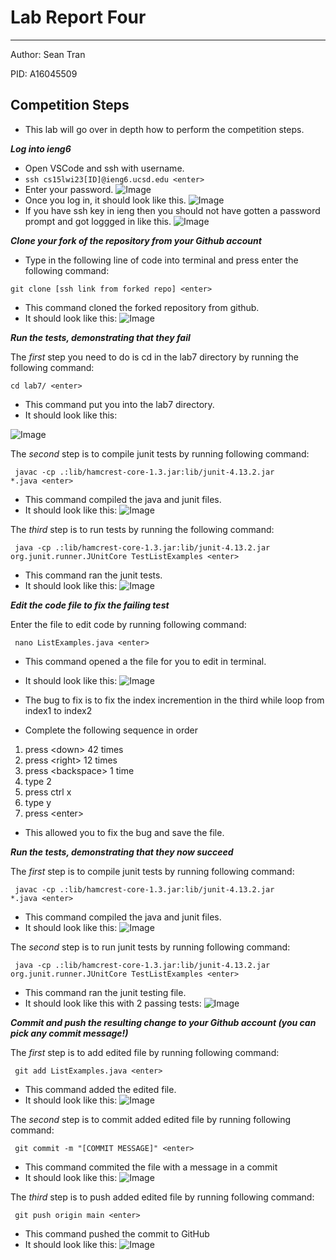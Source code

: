 # Lab Report Four 
---
Author: Sean Tran 

PID: A16045509

## Competition Steps
* This lab will go over in depth how to perform the competition steps.
 
***Log into ieng6***
* Open VSCode and ssh with username.
* <code>ssh cs15lwi23[ID]@ieng6.ucsd.edu &lt;enter&gt;</code>
* Enter your password.
![Image](bash.PNG)	
* Once you log in, it should look like this.
![Image](logIn.PNG)
* If you have ssh key in ieng then you should not have gotten a password prompt and got loggged in like this.
![Image](2.26.0.PNG)

***Clone your fork of the repository from your Github account***
* Type in the following line of code into terminal and press enter the following command:

<code>git clone [ssh link from forked repo] &lt;enter&gt;</code>

* This command cloned the forked repository from github.
* It should look like this:
![Image](2.26.1.PNG)

***Run the tests, demonstrating that they fail***

 The _first_ step you need to do is cd in the lab7 directory by running the following command:
 
<code>cd lab7/  &lt;enter&gt;</code>
 
* This command put you into the lab7 directory.
* It should look like this:
 
![Image](2.26.2.PNG)

The _second_ step is to compile junit tests by running following command:
 
<code> javac -cp .:lib/hamcrest-core-1.3.jar:lib/junit-4.13.2.jar *.java  &lt;enter&gt;</code>

* This command compiled the java and junit files.
* It should look like this:
![Image](2.26.3.PNG)

The _third_ step is to run tests by running the following command:
 
<code> java -cp .:lib/hamcrest-core-1.3.jar:lib/junit-4.13.2.jar org.junit.runner.JUnitCore TestListExamples  &lt;enter&gt;</code>

* This command ran the junit tests.
* It should look like this:
![Image](2.26.4.PNG)

***Edit the code file to fix the failing test***

Enter the file to edit code by running following command:
 
<code> nano ListExamples.java  &lt;enter&gt;</code>
 
* This command opened a the file for you to edit in terminal.
* It should look like this:
![Image](2.26.5.PNG)
 
* The bug to fix is to fix the index incremention in the third while loop from index1 to index2
* Complete the following sequence in order
1. press &lt;down&gt; 42 times
2. press &lt;right&gt; 12 times
3. press &lt;backspace&gt; 1 time
4. type 2
5. press ctrl x
6. type y
7. press &lt;enter&gt;

* This allowed you to fix the bug and save the file.
 
***Run the tests, demonstrating that they now succeed***

The _first_ step is to compile junit tests by running following command:
 
<code> javac -cp .:lib/hamcrest-core-1.3.jar:lib/junit-4.13.2.jar *.java  &lt;enter&gt;</code>

* This command compiled the java and junit files.
* It should look like this:
![Image](2.26.3.PNG)
 
The _second_ step is to run junit tests by running following command:
 
<code> java -cp .:lib/hamcrest-core-1.3.jar:lib/junit-4.13.2.jar org.junit.runner.JUnitCore TestListExamples  &lt;enter&gt;</code>

* This command ran the junit testing file.
* It should look like this with 2 passing tests:
![Image](2.26.6.PNG)

***Commit and push the resulting change to your Github account (you can pick any commit message!)***

The _first_ step is to add edited file by running following command:
 
<code> git add ListExamples.java  &lt;enter&gt;</code>
 
* This command added the edited file. 
* It should look like this:
 ![Image](2.26.7.PNG)
 
The _second_ step is to commit added edited file by running following command:
 
<code> git commit -m "[COMMIT MESSAGE]"  &lt;enter&gt;</code>
 
* This command commited the file with a message in a commit 
* It should look like this:
 ![Image](2.26.8.PNG)
 
The _third_ step is to push added edited file by running following command:
 
<code> git push origin main  &lt;enter&gt;</code>
 
* This command pushed the commit to GitHub
* It should look like this:
 ![Image](2.26.9.PNG)


